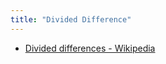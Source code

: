 ```yaml
---
title: "Divided Difference"
---
```


- [Divided differences - Wikipedia](https://en.wikipedia.org/wiki/Divided_differences)
